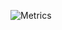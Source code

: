 ![Metrics](https://metrics.lecoq.io/antaresofficial?template=classic&config.timezone=Asia%2FYekaterinburg)

